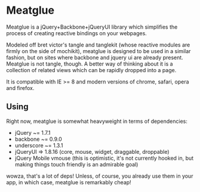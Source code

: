# Meatglue

Meatglue is a jQuery+Backbone+jQueryUI library which simplifies the process of creating reactive bindings on your webpages.

Modeled off bret victor's tangle and tanglekit (whose reactive modules are firmly on the side of mochikit), meatglue is designed to be used in a similar fashion, but on sites where backbone and jquery ui are already present. Meatglue is not tangle, though. A better way of thinking about it is a collection of related views which can be rapidly dropped into a page. 

It is compatible with IE >= 8 and modern versions of chrome, safari, opera and firefox.

## Using

Right now, meatglue is somewhat heavyweight in terms of dependencies:

* jQuery ~= 1.7.1
* backbone ~= 0.9.0
* underscore ~= 1.3.1
* jQueryUI => 1.8.16 (core, mouse, widget, draggable, droppable)
* jQuery Mobile vmouse (this is optimistic, it's not currently hooked in, but making things touch friendly is an admirable goal)

wowza, that's a lot of deps! Unless, of course, you already use them in your app, in which case, meatglue is remarkably cheap!
